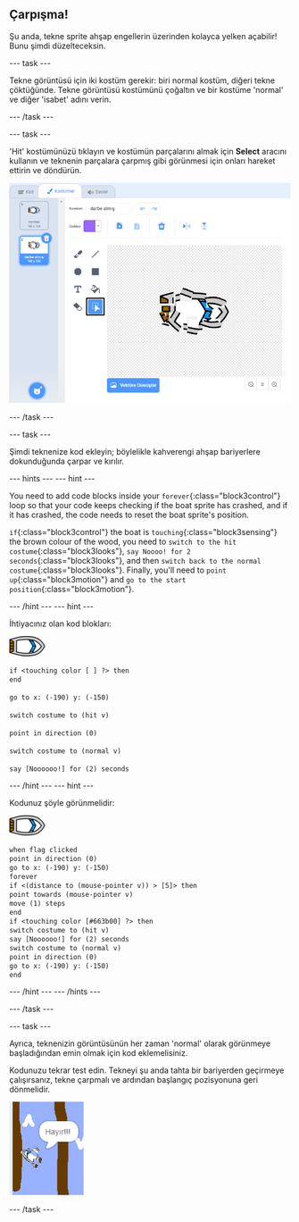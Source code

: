 ## Çarpışma!

Şu anda, tekne sprite ahşap engellerin üzerinden kolayca yelken açabilir! Bunu şimdi düzelteceksin.

\--- task \---

Tekne görüntüsü için iki kostüm gerekir: biri normal kostüm, diğeri tekne çöktüğünde. Tekne görüntüsü kostümünü çoğaltın ve bir kostüme 'normal' ve diğer 'isabet' adını verin.

\--- /task \---

\--- task \---

'Hit' kostümünüzü tıklayın ve kostümün parçalarını almak için **Select** aracını kullanın ve teknenin parçalara çarpmış gibi görünmesi için onları hareket ettirin ve döndürün.

![ekran görüntüsü](images/boat-hit-costume-annotated.png)

\--- /task \---

\--- task \---

Şimdi teknenize kod ekleyin; böylelikle kahverengi ahşap bariyerlere dokunduğunda çarpar ve kırılır.

\--- hints \--- \--- hint \---

You need to add code blocks inside your `forever`{:class="block3control"} loop so that your code keeps checking if the boat sprite has crashed, and if it has crashed, the code needs to reset the boat sprite's position.

`if`{:class="block3control"} the boat is `touching`{:class="block3sensing"} the brown colour of the wood, you need to `switch to the hit costume`{:class="block3looks"}, `say Noooo! for 2 seconds`{:class="block3looks"}, and then `switch back to the normal costume`{:class="block3looks"}. Finally, you'll need to `point up`{:class="block3motion"} and `go to the start position`{:class="block3motion"}.

\--- /hint \--- \--- hint \---

İhtiyacınız olan kod blokları:

![tekne-görüntüsü](images/boat_resize.png)

```blocks3
if <touching color [ ] ?> then
end

go to x: (-190) y: (-150)

switch costume to (hit v)

point in direction (0)

switch costume to (normal v)

say [Noooooo!] for (2) seconds
```

\--- /hint \--- \--- hint \---

Kodunuz şöyle görünmelidir:

![tekne-görüntüsü](images/boat_resize.png)

```blocks3
when flag clicked
point in direction (0)
go to x: (-190) y: (-150)
forever
if <(distance to (mouse-pointer v)) > [5]> then
point towards (mouse-pointer v)
move (1) steps
end
if <touching color [#663b00] ?> then
switch costume to (hit v)
say [Noooooo!] for (2) seconds
switch costume to (normal v)
point in direction (0)
go to x: (-190) y: (-150)
end
```

\--- /hint \--- \--- /hints \---

\--- /task \---

\--- task \---

Ayrıca, teknenizin görüntüsünün her zaman 'normal' olarak görünmeye başladığından emin olmak için kod eklemelisiniz.

Kodunuzu tekrar test edin. Tekneyi şu anda tahta bir bariyerden geçirmeye çalışırsanız, tekne çarpmalı ve ardından başlangıç pozisyonuna geri dönmelidir.

![ekran görüntüsü](images/boat-crash.png)

\--- /task \---